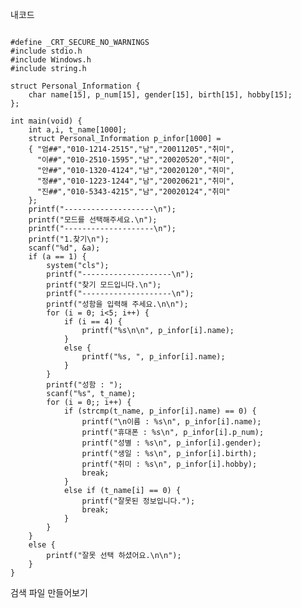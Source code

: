 
내코드
<pre><code>
#define _CRT_SECURE_NO_WARNINGS
#include stdio.h
#include Windows.h
#include string.h

struct Personal_Information {
	char name[15], p_num[15], gender[15], birth[15], hobby[15];
};

int main(void) {
	int a,i, t_name[1000];
	struct Personal_Information p_infor[1000] = 
	{ "엄##","010-1214-2515","남","20011205","취미",
	  "이##","010-2510-1595","남","20020520","취미",
	  "안##","010-1320-4124","남","20020120","취미",
	  "정##","010-1223-1244","남","20020621","취미",
	  "진##","010-5343-4215","남","20020124","취미"
	};
	printf("--------------------\n");
	printf("모드를 선택해주세요.\n");
	printf("--------------------\n");
	printf("1.찾기\n");
	scanf("%d", &a);
	if (a == 1) {
		system("cls");
		printf("--------------------\n");
		printf("찾기 모드입니다.\n");
		printf("--------------------\n");
		printf("성함을 입력해 주세요.\n\n");
		for (i = 0; i<5; i++) {
			if (i == 4) {
				printf("%s\n\n", p_infor[i].name);
			}
			else {
				printf("%s, ", p_infor[i].name);
			}
		}
		printf("성함 : ");
		scanf("%s", t_name);
		for (i = 0;; i++) {
			if (strcmp(t_name, p_infor[i].name) == 0) {
				printf("\n이름 : %s\n", p_infor[i].name);
				printf("휴대폰 : %s\n", p_infor[i].p_num);
				printf("성별 : %s\n", p_infor[i].gender);
				printf("생일 : %s\n", p_infor[i].birth);
				printf("취미 : %s\n", p_infor[i].hobby);
				break;
			}
			else if (t_name[i] == 0) {
				printf("잘못된 정보입니다.");
				break;
			}
		}
	}
	else {
		printf("잘못 선택 하셨어요.\n\n");
	}
}
</code></pre>
검색 파일 만들어보기
